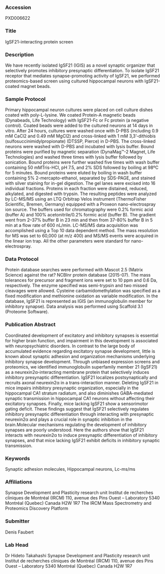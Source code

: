 ### Accession
PXD006622

### Title
IgSF21-interacting protein screen

### Description
We have recently isolated IgSF21 (IGIS) as a novel synaptic organizer that selectively promotes inhibitory presynaptic differentiation. To isolate IgSF21 receptor that mediates synapse-promoting activity of IgSF21, we performed proteomics-based screen using cultured hippocampal neurons with IgSF21-coated magnet beads.

### Sample Protocol
Primary hippocampal neuron cultures were placed on cell culture dishes coated with poly-L-lysine. We coated Protein-A magnetic beads (Dynabeads, Life Technology) with IgSF21-Fc or Fc protein (a negative control). Coated beads were added to the cultured neurons at 14 days in vitro. After 24 hours, cultures were washed once with D-PBS (including 0.9 mM CaCl2 and 0.49 mM MgCl2) and cross-linked with 1 mM 3,3’-dithiobis (sulfosuccinimidylpropionate) (DTSSP, Pierce) in D-PBS. The cross-linked neurons were washed with D-PBS and incubated with lysis buffer. Bound proteins were purified by magnetic separation (DynaMag™-2 Magnet, Life Technologies) and washed three times with lysis buffer followed by sonication. Bound proteins were further washed five times with wash buffer containing 50 mMTris-HCl, pH 7.5, and 2% SDS followed by boiling at 98ºC for 5 minutes. Bound proteins were eluted by boiling in wash buffer containing 5% 2-mercapto-ethanol, separated by SDS-PAGE, and stained with silver staining for in-gel digestion. The gel lanes were excised into 16 individual fractions. Proteins in each fraction were distained, reduced, alkylated, and digested with trypsin. The resulting peptides were analyzed by LC-MS/MS using an LTQ Orbitrap Velos instrument (ThermoFisher Scientific, Bremen, Germany) equipped with a Proxeon nano-electrospray ion source. The buffers used for chromatography were 0.2% formic acid (buffer A) and 100% acetonitrile/0.2% formic acid (buffer B). The gradient went from 2–37% buffer B in 23 min and then from 37-80% buffer B in 5 min at a flow rate of 600 nL/min. LC-MS/MS data acquisition was accomplished using a Top 10 data dependent method. The mass resolution for MS was set to 60,000 (at m/z 400) and MS/MS events were acquired in the linear ion trap. All the other parameters were standard for nano-electrospray.

### Data Protocol
Protein database searches were performed with Mascot 2.5 (Matrix Science) against the rat? NCBInr protein database (2015-07). The mass tolerances for precursor and fragment ions were set to 10 ppm and 0.6 Da, respectively. The enzyme specified was semi-trypsin and two missed cleavages were allowed. Cysteine carbamidomethylation was specified as a fixed modification and methionine oxidation as variable modification. In the database, IgSF21 is represented as IGIS (an immunoglobulin member for inhibitory synapse). Data analysis was performed using Scaffold 3.1 (Proteome Software).

### Publication Abstract
Coordinated development of excitatory and inhibitory synapses is essential for higher brain function, and impairment in this development is associated with neuropsychiatric disorders. In contrast to the large body of accumulated evidence regarding excitatory synapse development, little is known about synaptic adhesion and organization mechanisms underlying inhibitory synapse development. Through unbiased expression screens and proteomics, we identified immunoglobulin superfamily member 21 (IgSF21) as a neurexin2&#x3b1;-interacting membrane protein that selectively induces inhibitory presynaptic differentiation. IgSF21 localizes postsynaptically and recruits axonal neurexin2&#x3b1; in a trans-interaction manner. Deleting IgSF21 in mice impairs inhibitory presynaptic organization, especially in the hippocampal CA1 stratum radiatum, and also diminishes GABA-mediated synaptic transmission in hippocampal CA1 neurons without affecting their excitatory synapses. Finally, mice lacking IgSF21 show a sensorimotor gating deficit. These findings suggest that IgSF21 selectively regulates inhibitory presynaptic differentiation through interacting with presynaptic neurexin2&#x3b1; and plays a crucial role in synaptic inhibition in the brain.Molecular mechanisms regulating the development of inhibitory synapses are poorly understood. Here the authors show that IgSF21 interacts with neurexin2&#x3b1; to induce presynaptic differentiation of inhibitory synapses, and that mice lacking IgSF21 exhibit deficits in inhibitory synaptic transmission.

### Keywords
Synaptic adhesion molecules, Hippocampal neurons, Lc-ms/ms

### Affiliations
Synapse Development and Plasticity research unit Institut de recherches cliniques de Montréal (IRCM)  110, avenue des Pins Ouest – Laboratory 5340 Montréal (Quebec) Canada H2W 1R7
The IRCM Mass Spectrometry and Proteomics Discovery Platform

### Submitter
Denis Faubert

### Lab Head
Dr Hideto Takahashi
Synapse Development and Plasticity research unit Institut de recherches cliniques de Montréal (IRCM)  110, avenue des Pins Ouest – Laboratory 5340 Montréal (Quebec) Canada H2W 1R7


